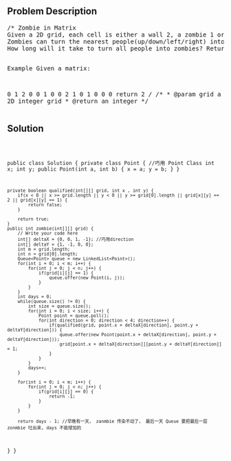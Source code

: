 <!--
<style>
  body { font-family: Arial, sans-serif; }
  .container { max-width: 100%; margin: auto; padding: 20px; }
  .comment-block { background-color: #f9f9f9; padding: 10px; border-left: 5px solid #ccc; }
  .code-block { background-color: #f4f4f4; padding: 10px; border: 1px solid #ddd; }
</style>
-->

<div class='container'>
<h2>Problem Description</h2>
<div class='comment-block'>
<pre>
/* Zombie in Matrix
Given a 2D grid, each cell is either a wall 2, a zombie 1 or people 0 (the number zero, one, two).
Zombies can turn the nearest people(up/down/left/right) into zombies every day, but can not through wall. 
How long will it take to turn all people into zombies? Return -1 if can not turn all people into zombies.

Example
Given a matrix:

0 1 2 0 0
1 0 0 2 1
0 1 0 0 0
return 2
*/
    /**
     * @param grid  a 2D integer grid
     * @return an integer
     */
</pre>
</div>

<h2>Solution</h2>
<div class='code-block'>
<pre><code class='language-java'>

public class Solution {
    private class Point { //巧用 Point Class
        int x;
        int y;
        public Point(int a, int b) {
            x = a;
            y = b;
        }
    }
    
    private boolean qualified(int[][] grid, int x , int y) {
        if(x < 0 || x >= grid.length || y < 0 || y >= grid[0].length || grid[x][y] == 2 || grid[x][y] == 1) {
            return false;
        }
        
        return true;
    }
    public int zombie(int[][] grid) {
        // Write your code here
        int[] deltaX = {0, 0, 1, -1}; //巧用direction
        int[] deltaY = {1, -1, 0, 0};
        int m = grid.length;
        int n = grid[0].length;
        Queue<Point> queue = new LinkedList<Point>();
        for(int i = 0; i < m; i++) {
            for(int j = 0; j < n; j++) {
                if(grid[i][j] == 1) {
                    queue.offer(new Point(i, j));
                }
            }
        }
        int days = 0;
        while(queue.size() != 0) {
            int size = queue.size();
            for(int i = 0; i < size; i++) {
                Point point = queue.poll();
                for(int direction = 0; direction < 4; direction++) {
                    if(qualified(grid, point.x + deltaX[direction], point.y + deltaY[direction])) {
                        queue.offer(new Point(point.x + deltaX[direction], point.y + deltaY[direction]));
                        grid[point.x + deltaX[direction]][point.y + deltaY[direction]] = 1;
                    }
                }
            }
            days++;
        }
        
        for(int i = 0; i < m; i++) {
            for(int j = 0; j < n; j++) {
                if(grid[i][j] == 0) {
                    return -1;
                }
            }
        }        
        
        return days - 1; //早晚有一天， zanmbie 传染不动了， 最后一天 Queue 要把最后一层zonmbie 吐出来, days 不能增加的
   }
}</code></pre>
</div>
</div>
